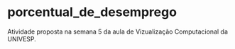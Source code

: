 # porcentual_de_desemprego
Atividade proposta na semana 5 da aula de Vizualização Computacional da UNIVESP.
